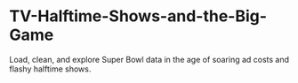# TV-Halftime-Shows-and-the-Big-Game
Load, clean, and explore Super Bowl data in the age of soaring ad costs and flashy halftime shows. 

